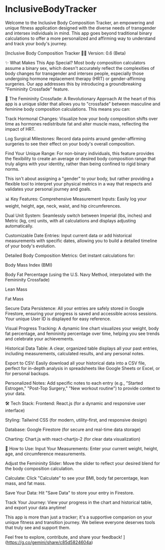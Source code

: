 # InclusiveBodyTracker
Welcome to the Inclusive Body Composition Tracker, an empowering and unique fitness application designed with the diverse needs of transgender and intersex individuals in mind. This app goes beyond traditional binary calculations to offer a more personalized and affirming way to understand and track your body's journey.

[Inclusive Body Composition Tracker 🌈💪
Version: 0.6 (Beta)

✨ What Makes This App Special?
Most body composition calculators assume a binary sex, which doesn't accurately reflect the complexities of body changes for transgender and intersex people, especially those undergoing hormone replacement therapy (HRT) or gender-affirming surgeries. Our app addresses this by introducing a groundbreaking "Femininity Crossfade" feature.

💖 The Femininity Crossfade: A Revolutionary Approach
At the heart of this app is a unique slider that allows you to "crossfade" between masculine and feminine body composition calculations. This means you can:

Track Hormonal Changes: Visualize how your body composition shifts over time as hormones redistribute fat and alter muscle mass, reflecting the impact of HRT.

Log Surgical Milestones: Record data points around gender-affirming surgeries to see their effect on your body's overall composition.

Find Your Unique Range: For non-binary individuals, this feature provides the flexibility to create an average or desired body composition range that truly aligns with your identity, rather than being confined to rigid binary norms.

This isn't about assigning a "gender" to your body, but rather providing a flexible tool to interpret your physical metrics in a way that respects and validates your personal journey and goals.

📊 Key Features:
Comprehensive Measurement Inputs: Easily log your weight, height, age, neck, waist, and hip circumferences.

Dual Unit System: Seamlessly switch between Imperial (lbs, inches) and Metric (kg, cm) units, with all calculations and displays adjusting automatically.

Customizable Date Entries: Input current data or add historical measurements with specific dates, allowing you to build a detailed timeline of your body's evolution.

Detailed Body Composition Metrics: Get instant calculations for:

Body Mass Index (BMI)

Body Fat Percentage (using the U.S. Navy Method, interpolated with the Femininity Crossfade)

Lean Mass

Fat Mass

Secure Data Persistence: All your entries are safely stored in Google Firestore, ensuring your progress is saved and accessible across sessions. Your unique User ID is displayed for easy reference.

Visual Progress Tracking: A dynamic line chart visualizes your weight, body fat percentage, and femininity percentage over time, helping you see trends and celebrate your achievements.

Historical Data Table: A clear, organized table displays all your past entries, including measurements, calculated results, and any personal notes.

Export to CSV: Easily download all your historical data into a CSV file, perfect for in-depth analysis in spreadsheets like Google Sheets or Excel, or for personal backups.

Personalized Notes: Add specific notes to each entry (e.g., "Started Estrogen," "Post-Top Surgery," "New workout routine") to provide context to your data.

🛠️ Tech Stack:
Frontend: React.js (for a dynamic and responsive user interface)

Styling: Tailwind CSS (for modern, utility-first, and responsive design)

Database: Google Firestore (for secure and real-time data storage)

Charting: Chart.js with react-chartjs-2 (for clear data visualization)

🚀 How to Use:
Input Your Measurements: Enter your current weight, height, age, and circumference measurements.

Adjust the Femininity Slider: Move the slider to reflect your desired blend for the body composition calculation.

Calculate: Click "Calculate" to see your BMI, body fat percentage, lean mass, and fat mass.

Save Your Data: Hit "Save Data" to store your entry in Firestore.

Track Your Journey: View your progress in the chart and historical table, and export your data anytime!

This app is more than just a tracker; it's a supportive companion on your unique fitness and transition journey. We believe everyone deserves tools that truly see and support them.

Feel free to explore, contribute, and share your feedback!
](https://g.co/gemini/share/c85d5824604a)
